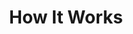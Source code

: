 ---
layout: internal/how_it_works
title: How It Works
permalink: /how-it-works/
hero: "/img/content/hero-3.jpg"
---